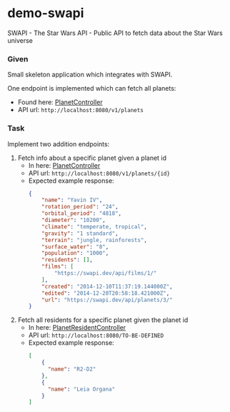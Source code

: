 # demo-swapi

SWAPI - The Star Wars API - Public API to fetch data about the Star Wars universe  

### Given

Small skeleton application which integrates with SWAPI. 

One endpoint is implemented which can fetch all planets:
 * Found here: [PlanetController](src/main/java/com/example/demo/controllers/PlanetController.java)
 * API url: `http://localhost:8080/v1/planets`

### Task

Implement two addition endpoints:

1. Fetch info about a specific planet given a planet id
    * In here: [PlanetController](src/main/java/com/example/demo/controllers/PlanetController.java)
    * API url: `http://localhost:8080/v1/planets/{id}`
    * Expected example response:
        ```json
       {
            "name": "Yavin IV",
            "rotation_period": "24",
            "orbital_period": "4818",
            "diameter": "10200",
            "climate": "temperate, tropical",
            "gravity": "1 standard",
            "terrain": "jungle, rainforests",
            "surface_water": "8",
            "population": "1000",
            "residents": [],
            "films": [
                "https://swapi.dev/api/films/1/"
            ],
            "created": "2014-12-10T11:37:19.144000Z",
            "edited": "2014-12-20T20:58:18.421000Z",
            "url": "https://swapi.dev/api/planets/3/"
        }
        ```
2. Fetch all residents for a specific planet given the planet id
   * In here: [PlanetResidentController](src/main/java/com/example/demo/controllers/PlanetResidentController.java)
   * API url: `http://localhost:8080/TO-BE-DEFINED`   
   * Expected example response:
        ```json
        [
            {
              "name": "R2-D2"
            },
            {
              "name": "Leia Organa"
            }
        ]
        ```